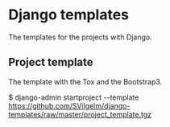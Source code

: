# Django templates
The templates for the projects with Django.

## Project template
The template with the Tox and the Bootstrap3.

$ django-admin startproject --template https://github.com/SVilgelm/django-templates/raw/master/project_template.tgz <project name>
